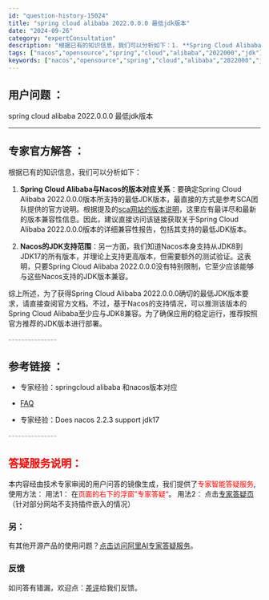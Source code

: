 ```yaml
---
id: "question-history-15024"
title: "spring cloud alibaba 2022.0.0.0 最低jdk版本"
date: "2024-09-26"
category: "expertConsultation"
description: "根据已有的知识信息，我们可以分析如下：1. **Spring Cloud Alibaba与Nacos的版本对应关系**：要确定Spring Cloud Alibaba 2022.0.0.0版本所支持的最低JDK版本，最直接的方式是参考SCA团队提供的官方说明。根据提及的[sca网站的版本说明](ht"
tags: ["nacos","opensource","spring","cloud","alibaba","2022000","jdk"]
keywords: ["nacos","opensource","spring","cloud","alibaba","2022000","jdk"]
---
```


## 用户问题 ： 
 spring cloud alibaba 2022.0.0.0 最低jdk版本  

---------------
## 专家官方解答 ：

根据已有的知识信息，我们可以分析如下：

1. **Spring Cloud Alibaba与Nacos的版本对应关系**：要确定Spring Cloud Alibaba 2022.0.0.0版本所支持的最低JDK版本，最直接的方式是参考SCA团队提供的官方说明。根据提及的[sca网站的版本说明](https://sca.aliyun.com/docs/2023/overview/version-explain/?spm=5176.29160081.0.0.74805a752XWBvK)，这里应有最详尽和最新的版本兼容性信息。因此，建议直接访问该链接获取关于Spring Cloud Alibaba 2022.0.0.0版本的详细兼容性报告，包括其支持的最低JDK版本。

2. **Nacos的JDK支持范围**：另一方面，我们知道Nacos本身支持从JDK8到JDK17的所有版本，并理论上支持更高版本，但需要额外的测试验证。这表明，只要Spring Cloud Alibaba 2022.0.0.0没有特别限制，它至少应该能够与这些Nacos支持的JDK版本兼容。

综上所述，为了获得Spring Cloud Alibaba 2022.0.0.0确切的最低JDK版本要求，请直接查阅官方文档。不过，基于Nacos的支持情况，可以推测该版本的Spring Cloud Alibaba至少应与JDK8兼容。为了确保应用的稳定运行，推荐按照官方推荐的JDK版本进行部署。


<font color="#949494">---------------</font> 


## 参考链接 ：

* 专家经验：springcloud alibaba 和nacos版本对应 
 
 * [FAQ](https://nacos.io/docs/latest/guide/user/faq)
 
 * 专家经验：Does nacos 2.2.3 support jdk17 


 <font color="#949494">---------------</font> 
 


## <font color="#FF0000">答疑服务说明：</font> 

本内容经由技术专家审阅的用户问答的镜像生成，我们提供了<font color="#FF0000">专家智能答疑服务</font>,使用方法：
用法1： 在<font color="#FF0000">页面的右下的浮窗”专家答疑“</font>。
用法2： 点击[专家答疑页](https://answer.opensource.alibaba.com/docs/intro)（针对部分网站不支持插件嵌入的情况）
### 另：


有其他开源产品的使用问题？[点击访问阿里AI专家答疑服务](https://answer.opensource.alibaba.com/docs/intro)。
### 反馈
如问答有错漏，欢迎点：[差评](https://ai.nacos.io/user/feedbackByEnhancerGradePOJOID?enhancerGradePOJOId=15118)给我们反馈。
